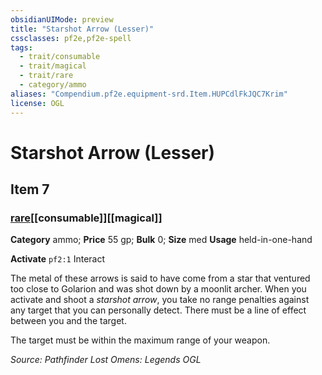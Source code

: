 ```yaml
---
obsidianUIMode: preview
title: "Starshot Arrow (Lesser)"
cssclasses: pf2e,pf2e-spell
tags:
  - trait/consumable
  - trait/magical
  - trait/rare
  - category/ammo
aliases: "Compendium.pf2e.equipment-srd.Item.HUPCdlFkJQC7Krim"
license: OGL
---
```

# Starshot Arrow (Lesser)
## Item 7
### [rare](rare.md "Rare Rarity Trait")[[consumable]][[magical]]

**Category** ammo; 
**Price** 55 gp; 
**Bulk** 0; **Size** med
**Usage** held-in-one-hand

**Activate** `pf2:1` Interact

The metal of these arrows is said to have come from a star that ventured too close to Golarion and was shot down by a moonlit archer. When you activate and shoot a _starshot arrow_, you take no range penalties against any target that you can personally detect. There must be a line of effect between you and the target.

The target must be within the maximum range of your weapon.

*Source: Pathfinder Lost Omens: Legends*
*OGL*